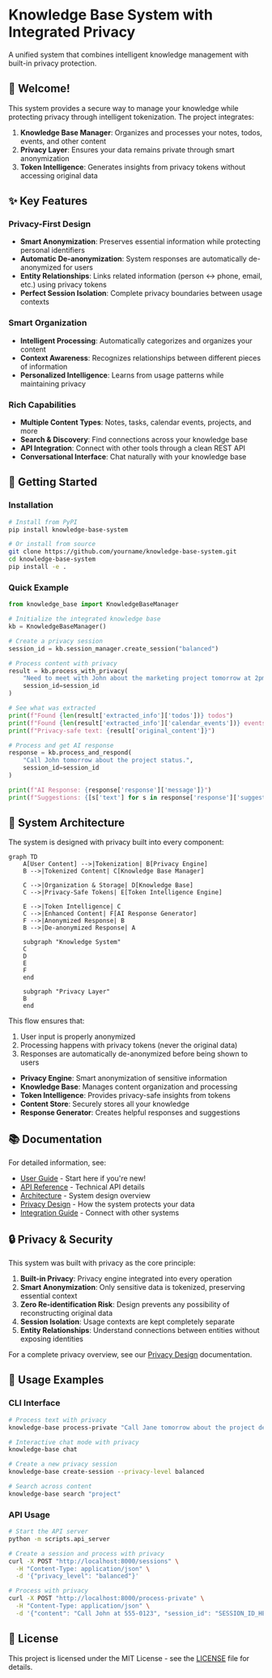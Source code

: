 # Knowledge Base System with Integrated Privacy

A unified system that combines intelligent knowledge management with built-in privacy protection.

## 👋 Welcome!

This system provides a secure way to manage your knowledge while protecting privacy through intelligent tokenization. The project integrates:

1. **Knowledge Base Manager**: Organizes and processes your notes, todos, events, and other content
2. **Privacy Layer**: Ensures your data remains private through smart anonymization
3. **Token Intelligence**: Generates insights from privacy tokens without accessing original data

## ✨ Key Features

### Privacy-First Design
- **Smart Anonymization**: Preserves essential information while protecting personal identifiers
- **Automatic De-anonymization**: System responses are automatically de-anonymized for users
- **Entity Relationships**: Links related information (person ↔ phone, email, etc.) using privacy tokens
- **Perfect Session Isolation**: Complete privacy boundaries between usage contexts

### Smart Organization
- **Intelligent Processing**: Automatically categorizes and organizes your content
- **Context Awareness**: Recognizes relationships between different pieces of information
- **Personalized Intelligence**: Learns from usage patterns while maintaining privacy

### Rich Capabilities  
- **Multiple Content Types**: Notes, tasks, calendar events, projects, and more
- **Search & Discovery**: Find connections across your knowledge base
- **API Integration**: Connect with other tools through a clean REST API
- **Conversational Interface**: Chat naturally with your knowledge base

## 🚀 Getting Started

### Installation

```bash
# Install from PyPI
pip install knowledge-base-system

# Or install from source
git clone https://github.com/yourname/knowledge-base-system.git
cd knowledge-base-system
pip install -e .
```

### Quick Example

```python
from knowledge_base import KnowledgeBaseManager

# Initialize the integrated knowledge base
kb = KnowledgeBaseManager()

# Create a privacy session
session_id = kb.session_manager.create_session("balanced")

# Process content with privacy
result = kb.process_with_privacy(
    "Need to meet with John about the marketing project tomorrow at 2pm.",
    session_id=session_id
)

# See what was extracted
print(f"Found {len(result['extracted_info']['todos'])} todos")
print(f"Found {len(result['extracted_info']['calendar_events'])} events")
print(f"Privacy-safe text: {result['original_content']}")

# Process and get AI response
response = kb.process_and_respond(
    "Call John tomorrow about the project status.",
    session_id=session_id
)

print(f"AI Response: {response['response']['message']}")
print(f"Suggestions: {[s['text'] for s in response['response']['suggestions']]}")
```

## 🔄 System Architecture

The system is designed with privacy built into every component:

```mermaid
graph TD
    A[User Content] -->|Tokenization| B[Privacy Engine]
    B -->|Tokenized Content| C[Knowledge Base Manager]
    
    C -->|Organization & Storage| D[Knowledge Base]
    C -->|Privacy-Safe Tokens| E[Token Intelligence Engine]
    
    E -->|Token Intelligence| C
    C -->|Enhanced Content| F[AI Response Generator]
    F -->|Anonymized Response| B
    B -->|De-anonymized Response| A
    
    subgraph "Knowledge System"
    C
    D
    E
    F
    end
    
    subgraph "Privacy Layer"
    B
    end
```

This flow ensures that:
1. User input is properly anonymized
2. Processing happens with privacy tokens (never the original data)
3. Responses are automatically de-anonymized before being shown to users

- **Privacy Engine**: Smart anonymization of sensitive information
- **Knowledge Base**: Manages content organization and processing
- **Token Intelligence**: Provides privacy-safe insights from tokens
- **Content Store**: Securely stores all your knowledge
- **Response Generator**: Creates helpful responses and suggestions

## 📚 Documentation

For detailed information, see:

- [User Guide](docs/user_guide.md) - Start here if you're new!
- [API Reference](docs/api.md) - Technical API details
- [Architecture](docs/architecture.md) - System design overview
- [Privacy Design](docs/privacy_design.md) - How the system protects your data
- [Integration Guide](docs/integration_guide.md) - Connect with other systems

## 🔒 Privacy & Security

This system was built with privacy as the core principle:

1. **Built-in Privacy**: Privacy engine integrated into every operation
2. **Smart Anonymization**: Only sensitive data is tokenized, preserving essential context
3. **Zero Re-identification Risk**: Design prevents any possibility of reconstructing original data
4. **Session Isolation**: Usage contexts are kept completely separate
5. **Entity Relationships**: Understand connections between entities without exposing identities

For a complete privacy overview, see our [Privacy Design](docs/privacy_design.md) documentation.

## 📝 Usage Examples

### CLI Interface

```bash
# Process text with privacy
knowledge-base process-private "Call Jane tomorrow about the project deadline"

# Interactive chat mode with privacy
knowledge-base chat

# Create a new privacy session
knowledge-base create-session --privacy-level balanced

# Search across content
knowledge-base search "project"
```

### API Usage

```bash
# Start the API server
python -m scripts.api_server

# Create a session and process with privacy
curl -X POST "http://localhost:8000/sessions" \
  -H "Content-Type: application/json" \
  -d '{"privacy_level": "balanced"}'

# Process with privacy
curl -X POST "http://localhost:8000/process-private" \
  -H "Content-Type: application/json" \
  -d '{"content": "Call John at 555-0123", "session_id": "SESSION_ID_HERE"}'
```

## 📄 License

This project is licensed under the MIT License - see the [LICENSE](LICENSE) file for details.